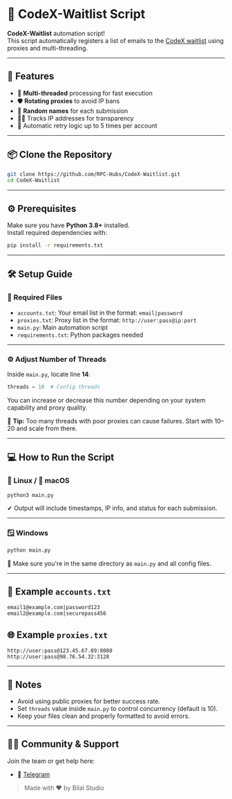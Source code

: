 # 🚀 CodeX-Waitlist Script

**CodeX-Waitlist** automation script!  
This script automatically registers a list of emails to the [CodeX waitlist](https://www.codex.xyz) using proxies and multi-threading.  

---

## 🌟 Features

- 🧵 **Multi-threaded** processing for fast execution
- 🛡️ **Rotating proxies** to avoid IP bans
- 🎲 **Random names** for each submission
- 🕵️‍♂️ Tracks IP addresses for transparency
- 🔁 Automatic retry logic up to 5 times per account

---

## 📦 Clone the Repository

```bash
git clone https://github.com/RPC-Hubs/CodeX-Waitlist.git
cd CodeX-Waitlist
```

---

## ⚙️ Prerequisites

Make sure you have **Python 3.8+** installed.  
Install required dependencies with:

```bash
pip install -r requirements.txt
```

---

## 🛠️ Setup Guide

### 📂 Required Files

- `accounts.txt`: Your email list in the format: `email|password`
- `proxies.txt`: Proxy list in the format: `http://user:pass@ip:port`
- `main.py`: Main automation script
- `requirements.txt`: Python packages needed

---

### ⚙️ Adjust Number of Threads

Inside `main.py`, locate line **14**:

```python
threads = 10  # Config threads
```

You can increase or decrease this number depending on your system capability and proxy quality. 

📌 **Tip:** Too many threads with poor proxies can cause failures. Start with 10–20 and scale from there.

---

## 💻 How to Run the Script

### 🐧 Linux / 🍎 macOS

```bash
python3 main.py
```

✔ Output will include timestamps, IP info, and status for each submission.

---

### 🪟 Windows

```bash
python main.py
```

📌 Make sure you're in the same directory as `main.py` and all config files.

---

## 🧪 Example `accounts.txt`

```
email1@example.com|password123
email2@example.com|securepass456
```

## 🌐 Example `proxies.txt`

```
http://user:pass@123.45.67.89:8080
http://user:pass@98.76.54.32:3128
```

---

## 📢 Notes

- Avoid using public proxies for better success rate.
- Set `threads` value inside `main.py` to control concurrency (default is 10).
- Keep your files clean and properly formatted to avoid errors.

---

## 🙋‍♂️ Community & Support

Join the team or get help here:

- 💬 [Telegram](https://t.me/Bilalstudio2)  

> Made with ❤️ by Bilal Studio 


